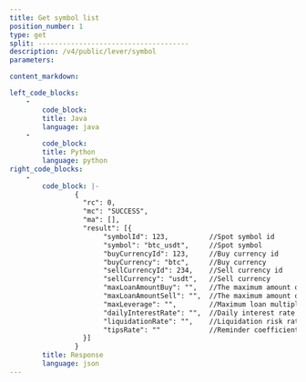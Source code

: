 ```yaml
---
title: Get symbol list
position_number: 1
type: get
split: -------------------------------------
description: /v4/public/lever/symbol
parameters:

content_markdown: 

left_code_blocks:
    -
        code_block:
        title: Java
        language: java
    -
        code_block:
        title: Python
        language: python
right_code_blocks:
    -
        code_block: |-
                {
                  "rc": 0,
                  "mc": "SUCCESS",
                  "ma": [],
                  "result": [{
                       "symbolId": 123,          //Spot symbol id
                       "symbol": "btc_usdt",     //Spot symbol
                       "buyCurrencyId": 123,     //Buy currency id
                       "buyCurrency": "btc",     //Buy currency
                       "sellCurrencyId": 234,    //Sell currency id
                       "sellCurrency": "usdt",   //Sell currency
                       "maxLoanAmountBuy": "",   //The maximum amount of buy currency that can be borrowed
                       "maxLoanAmountSell": "",  //The maximum amount of sell currency that can be borrowed
                       "maxLeverage": "",        //Maximum loan multiple
                       "dailyInterestRate": "",  //Daily interest rate
                       "liquidationRate": "",    //Liquidation risk rate
                       "tipsRate": ""            //Reminder coefficient
                  }]
                }
        title: Response
        language: json
---
```

